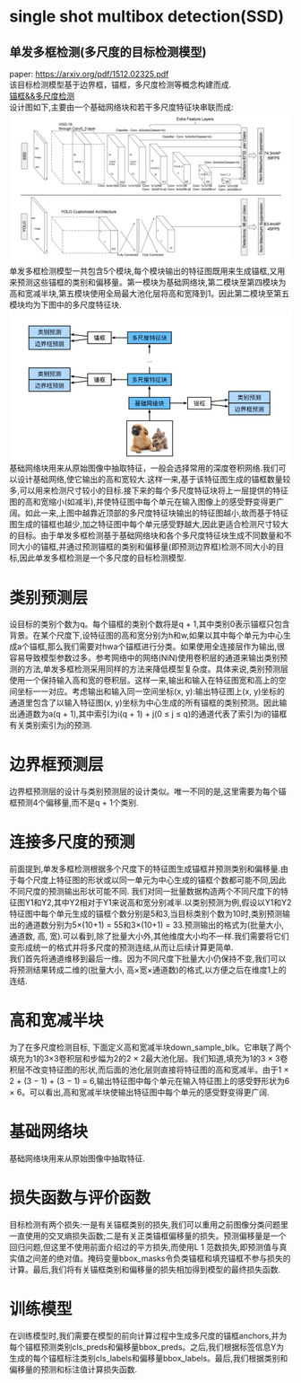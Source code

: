 single shot multibox detection(SSD)
==================================
单发多框检测(多尺度的目标检测模型)
----------------
paper: https://arxiv.org/pdf/1512.02325.pdf <br>
该目标检测模型基于边界框，锚框，多尺度检测等概念构建而成.<br>
[锚框&&多尺度检测](../README.md)<br>
设计图如下,主要由一个基础网络块和若干多尺度特征块串联而成:<br>
![SSD](https://github.com/MA-JIE/pytorch-deep-learning/blob/master/%E8%AE%A1%E7%AE%97%E6%9C%BA%E8%A7%86%E8%A7%89%E5%9F%BA%E7%A1%80/SSD/img/SSD1.png)<br>
单发多框检测模型一共包含5个模块,每个模块输出的特征图既用来生成锚框,又用来预测这些锚框的类别和偏移量。第一模块为基础网络块,第二模块至第四模块为高和宽减半块,第五模块使用全局最大池化层将高和宽降到1。因此第二模块至第五模块均为下图中的多尺度特征块. <br>
![SSD](https://github.com/MA-JIE/pytorch-deep-learning/blob/master/%E8%AE%A1%E7%AE%97%E6%9C%BA%E8%A7%86%E8%A7%89%E5%9F%BA%E7%A1%80/SSD/img/SSD.png)<br>
基础网络块用来从原始图像中抽取特征，一般会选择常用的深度卷积网络.我们可以设计基础网络,使它输出的高和宽较大.这样一来,基于该特征图生成的锚框数量较多,可以用来检测尺寸较小的目标.接下来的每个多尺度特征块将上一层提供的特征图的高和宽缩小(如减半),并使特征图中每个单元在输入图像上的感受野变得更广阔。如此一来,上图中越靠近顶部的多尺度特征块输出的特征图越小,故而基于特征图生成的锚框也越少,加之特征图中每个单元感受野越大,因此更适合检测尺寸较大的目标。由于单发多框检测基于基础网络块和各个多尺度特征块生成不同数量和不同大小的锚框,并通过预测锚框的类别和偏移量(即预测边界框)检测不同大小的目标,因此单发多框检测是一个多尺度的目标检测模型. <br>
# 类别预测层
设目标的类别个数为q。每个锚框的类别个数将是q + 1,其中类别0表示锚框只包含背景。在某个尺度下,设特征图的高和宽分别为h和w,如果以其中每个单元为中心生成a个锚框,那么我们需要对hwa个锚框进行分类。如果使用全连接层作为输出,很容易导致模型参数过多。参考网络中的网络(NiN)使用卷积层的通道来输出类别预测的方法,单发多框检测采用同样的方法来降低模型复杂度。具体来说,类别预测层使用一个保持输入高和宽的卷积层。这样一来,输出和输入在特征图宽和高上的空间坐标一一对应。考虑输出和输入同一空间坐标(x, y):输出特征图上(x, y)坐标的通道里包含了以输入特征图(x, y)坐标为中心生成的所有锚框的类别预测。因此输出通道数为a(q + 1),其中索引为i(q + 1) + j(0 ≤ j ≤ q)的通道代表了索引为i的锚框有关类别索引为j的预测.<br>

# 边界框预测层
边界框预测层的设计与类别预测层的设计类似。唯一不同的是,这里需要为每个锚框预测4个偏移量,而不是q + 1个类别. <br>

# 连接多尺度的预测
前面提到,单发多框检测根据多个尺度下的特征图生成锚框并预测类别和偏移量.由于每个尺度上特征图的形状或以同一单元为中心生成的锚框个数都可能不同,因此不同尺度的预测输出形状可能不同. 我们对同一批量数据构造两个不同尺度下的特征图Y1和Y2,其中Y2相对于Y1来说高和宽分别减半.以类别预测为例,假设以Y1和Y2特征图中每个单元生成的锚框个数分别是5和3,当目标类别个数为10时,类别预测输出的通道数分别为5×(10+1) = 55和3×(10+1) = 33.预测输出的格式为(批量大小, 通道数, 高, 宽).可以看到,除了批量大小外,其他维度大小均不一样.我们需要将它们变形成统一的格式并将多尺度的预测连结,从而让后续计算更简单. <br>
我们首先将通道维移到最后一维。因为不同尺度下批量大小仍保持不变,我们可以将预测结果转成二维的(批量大小, 高×宽×通道数)的格式,以方便之后在维度1上的连结. <br>

# 高和宽减半块
为了在多尺度检测目标,
下面定义高和宽减半块down_sample_blk。它串联了两个填充为1的3×3卷积层和步幅为2的2 × 2最大池化层。我们知道,填充为1的3 × 3卷积层不改变特征图的形状,而后面的池化层则直接将特征图的高和宽减半。由于1 × 2 + (3 − 1) + (3 − 1) = 6,输出特征图中每个单元在输入特征图上的感受野形状为6 × 6。可以看出,高和宽减半块使输出特征图中每个单元的感受野变得更广阔. <br>
# 基础网络块
基础网络块用来从原始图像中抽取特征. <br>

# 损失函数与评价函数
目标检测有两个损失:一是有关锚框类别的损失,我们可以重用之前图像分类问题里一直使用的交叉熵损失函数;二是有关正类锚框偏移量的损失。预测偏移量是一个回归问题,但这里不使用前面介绍过的平方损失,而使用L 1 范数损失,即预测值与真实值之间差的绝对值。掩码变量bbox_masks令负类锚框和填充锚框不参与损失的计算。最后,我们将有关锚框类别和偏移量的损失相加得到模型的最终损失函数. <br>
# 训练模型
在训练模型时,我们需要在模型的前向计算过程中生成多尺度的锚框anchors,并为每个锚框预测类别cls_preds和偏移量bbox_preds。之后,我们根据标签信息Y为生成的每个锚框标注类别cls_labels和偏移量bbox_labels。最后,我们根据类别和偏移量的预测和标注值计算损失函数. <br>
